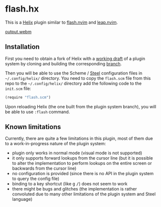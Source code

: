 # flash.hx

This is a [Helix](https://helix-editor.com/) plugin similar to [flash.nvim](https://github.com/folke/flash.nvim) and [leap.nvim](https://github.com/ggandor/leap.nvim).

[output.webm](https://github.com/user-attachments/assets/e3f4e757-fbf3-43eb-8e6a-e4c96eab0c97)

## Installation

First you need to obtain a fork of Helix with a [working draft](https://github.com/helix-editor/helix/pull/8675) of a plugin system by cloning and building the corresponding [branch](https://github.com/mattwparas/helix/tree/steel-event-system).

Then you will be able to use the Scheme / [Steel](https://github.com/mattwparas/steel) configuration files in `~/.config/helix/` directory.
You need to copy the `flash.scm` file from this repo to the `~/.config/helix/` directory add the following code to the `init.scm` file:

```scheme
(require "flash.scm")
```

Upon reloading Helix (the one built from the plugin system branch), you will be able to use `:flash` command.

## Known limitations

Currently, there are quite a few limitations in this plugin, most of them due to a work-in-progress nature of the plugin system:

* plugin only works in normal mode (visual mode is not supported)
* it only supports forward lookups from the cursor line (but it is possible to alter the implementation to perform lookups on the entire screen or backwards from the cursor line)
* no configuration is provided (since there is no API in the plugin system to query the config file)
* binding to a key shortcut (like <kbd>g</kbd> <kbd>/</kbd>) does not seem to work
* there might be bugs and glitches (the implementation is rather convoluted due to many other limitations of the plugin system and Steel language)

